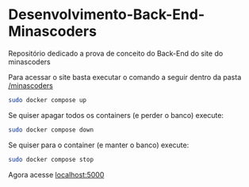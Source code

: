 # Desenvolvimento-Back-End-Minascoders

Repositório dedicado a prova de conceito do Back-End do site do minascoders

Para acessar o site basta executar o comando a seguir dentro da pasta [/minascoders](/minascoders/)

```bash
sudo docker compose up
```

Se quiser apagar todos os containers (e perder o banco) execute:

```bash
sudo docker compose down
```

Se quiser para o container (e manter o banco) execute:

```bash
sudo docker compose stop
```

Agora acesse [localhost:5000](http://localhost:5000)
